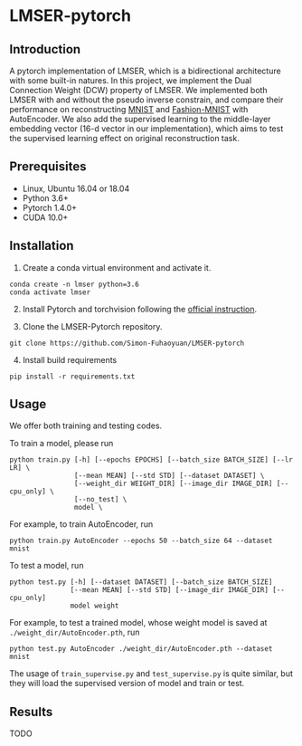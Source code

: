 # LMSER-pytorch

## Introduction

A pytorch implementation of LMSER, which is a bidirectional architecture with some built-in natures. In this project, we implement the Dual Connection Weight (DCW) property of LMSER. We implemented both LMSER with and without the pseudo inverse constrain, and compare their performance on reconstructing [MNIST](http://yann.lecun.com/exdb/mnist/) and [Fashion-MNIST](https://github.com/zalandoresearch/fashion-mnist) with AutoEncoder. We also add the supervised learning to the middle-layer embedding vector (16-d vector in our implementation), which aims to test the supervised learning effect on original reconstruction task.

## Prerequisites

* Linux, Ubuntu 16.04 or 18.04
* Python 3.6+
* Pytorch 1.4.0+
* CUDA 10.0+

## Installation

1. Create a conda virtual environment and activate it.

```
conda create -n lmser python=3.6
conda activate lmser
```

2. Install Pytorch and torchvision following the [official instruction](https://pytorch.org/).

3. Clone the LMSER-Pytorch repository.

```
git clone https://github.com/Simon-Fuhaoyuan/LMSER-pytorch
```

4. Install build requirements

```
pip install -r requirements.txt
```

## Usage

We offer both training and testing codes.

To train a model, please run

```
python train.py [-h] [--epochs EPOCHS] [--batch_size BATCH_SIZE] [--lr LR] \
                [--mean MEAN] [--std STD] [--dataset DATASET] \
                [--weight_dir WEIGHT_DIR] [--image_dir IMAGE_DIR] [--cpu_only] \
                [--no_test] \
                model \
```

For example, to train AutoEncoder, run

```
python train.py AutoEncoder --epochs 50 --batch_size 64 --dataset mnist
```

To test a model, run 
```
python test.py [-h] [--dataset DATASET] [--batch_size BATCH_SIZE]
               [--mean MEAN] [--std STD] [--image_dir IMAGE_DIR] [--cpu_only]
               model weight
```

For example, to test a trained model, whose weight model is saved at ```./weight_dir/AutoEncoder.pth```, run

```
python test.py AutoEncoder ./weight_dir/AutoEncoder.pth --dataset mnist
```

The usage of ```train_supervise.py``` and ```test_supervise.py``` is quite similar, but they will load the supervised version of model and train or test.

## Results

TODO
